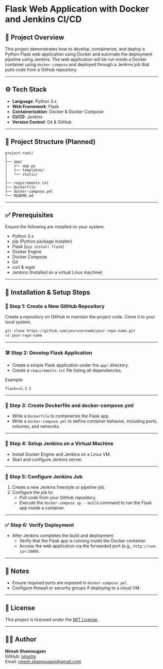 # Flask Web Application with Docker and Jenkins CI/CD

## 📌 Project Overview

This project demonstrates how to develop, containerize, and deploy a Python Flask web application using Docker and automate the deployment pipeline using Jenkins. The web application will be run inside a Docker container using `docker-compose` and deployed through a Jenkins job that pulls code from a GitHub repository.

---

## ⚙️ Tech Stack

- **Language**: Python 3.x  
- **Web Framework**: Flask  
- **Containerization**: Docker & Docker Compose  
- **CI/CD**: Jenkins  
- **Version Control**: Git & GitHub  

---

## 📁 Project Structure (Planned)

```
project-root/
│
├── app/
│   ├── app.py
│   ├── templates/
│   └── static/
│
├── requirements.txt
├── Dockerfile
├── docker-compose.yml
└── README.md
```

---

## ✅ Prerequisites

Ensure the following are installed on your system:

- Python 3.x
- pip (Python package installer)
- Flask (`pip install flask`)
- Docker Engine
- Docker Compose
- Git
- curl & wget
- Jenkins (Installed on a virtual Linux machine)

---

## 🚀 Installation & Setup Steps

### 🔧 Step 1: Create a New GitHub Repository

Create a repository on GitHub to maintain the project code. Clone it to your local system.

```bash
git clone https://github.com/yourusername/your-repo-name.git
cd your-repo-name
```

---

### 🛠 Step 2: Develop Flask Application

- Create a simple Flask application under the `app/` directory.
- Create a `requirements.txt` file listing all dependencies.

Example:

```text
flask==2.3.3
```

---

### 🐳 Step 3: Create Dockerfile and docker-compose.yml

- Write a `Dockerfile` to containerize the Flask app.
- Write a `docker-compose.yml` to define container behavior, including ports, volumes, and networks.

---

### 🧪 Step 4: Setup Jenkins on a Virtual Machine

- Install Docker Engine and Jenkins on a Linux VM.
- Start and configure Jenkins server.

---

### 🔁 Step 5: Configure Jenkins Job

1. Create a new Jenkins freestyle or pipeline job.
2. Configure the job to:
   - Pull code from your GitHub repository.
   - Execute the `docker-compose up --build` command to run the Flask app inside a container.

---

### ✅ Step 6: Verify Deployment

- After Jenkins completes the build and deployment:
  - Verify that the Flask app is running inside the Docker container.
  - Access the web application via the forwarded port (e.g., `http://<vm-ip>:5000`).

---

## 📝 Notes

- Ensure required ports are exposed in `docker-compose.yml`.
- Configure firewall or security groups if deploying to a cloud VM.

---

## 📎 License

This project is licensed under the [MIT License](LICENSE).

---

## 🙋‍♂️ Author

**Niresh Shanmugam**  
GitHub: [nireshs](https://github.com/nireshs)  
Email: niresh.shanmugam@gmail.com
